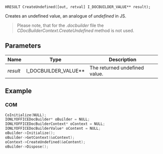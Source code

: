 `HRESULT CreateUndefined([out, retval] I_DOCBUILDER_VALUE** result);`

Creates an undefined value, an analogue of *undefined* in JS.

> Please note, that for the *.docbuilder* file the *CDocBuilderContext.CreateUndefined* method is not used.

## Parameters

| Name     | Type                     | Description                   |
| -------- | ------------------------ | ----------------------------- |
| *result* | I\_DOCBUILDER\_VALUE\*\* | The returned undefined value. |

## Example

### COM

```cpp
CoInitialize(NULL);
IONLYOFFICEDocBuilder* oBuilder = NULL;
IONLYOFFICEDocBuilderContext* oContext = NULL;
IONLYOFFICEDocBuilderValue* oContent = NULL;
oBuilder->Initialize();
oBuilder->GetContext(&oContext);
oContext->CreateUndefined(&oContent);
oBuilder->Dispose();
```
